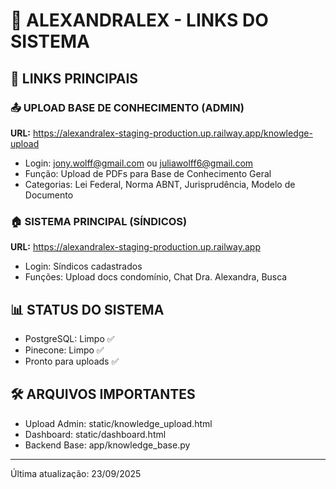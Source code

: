 # 🏢 ALEXANDRALEX - LINKS DO SISTEMA

## 🔗 LINKS PRINCIPAIS

### 📤 UPLOAD BASE DE CONHECIMENTO (ADMIN)
**URL:** https://alexandralex-staging-production.up.railway.app/knowledge-upload
- Login: jony.wolff@gmail.com ou juliawolff6@gmail.com
- Função: Upload de PDFs para Base de Conhecimento Geral
- Categorias: Lei Federal, Norma ABNT, Jurisprudência, Modelo de Documento

### 🏠 SISTEMA PRINCIPAL (SÍNDICOS)
**URL:** https://alexandralex-staging-production.up.railway.app
- Login: Síndicos cadastrados
- Funções: Upload docs condomínio, Chat Dra. Alexandra, Busca

## 📊 STATUS DO SISTEMA
- PostgreSQL: Limpo ✅
- Pinecone: Limpo ✅
- Pronto para uploads ✅

## 🛠️ ARQUIVOS IMPORTANTES
- Upload Admin: static/knowledge_upload.html
- Dashboard: static/dashboard.html
- Backend Base: app/knowledge_base.py

---
Última atualização: 23/09/2025
